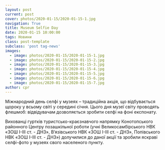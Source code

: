 ```yaml
---
layout: post
current: post
cover: photos/2020-01-15/2020-01-15-1.jpg
navigation: True
title: Museum Selfie Day
date: 2020-01-15 10:00:00
tags: Новини
class: post-template
subclass: 'post tag-news'
images:
  - image: photos/2020-01-15/2020-01-15-1.jpg
  - image: photos/2020-01-15/2020-01-15-2.jpg
  - image: photos/2020-01-15/2020-01-15-3.jpg
  - image: photos/2020-01-15/2020-01-15-4.jpg
  - image: photos/2020-01-15/2020-01-15-5.jpg
  - image: photos/2020-01-15/2020-01-15-6.jpg
  - image: photos/2020-01-15/2020-01-15-7.jpg
author: cpr
---
```


Міжнародний день селфі у музеях  – традиційна акція, що відбувається щороку у всьому світі у середині січня. Цього дня музеї світу проводять флешмоб: відвідувачам дозволяється зробити селфі на фоні експонату.

Вихованці гуртків туристсько-краєзнавчого напрямку Конотопського районного Центру позашкільної роботи (учні Великосамбірського НВК «ЗОШ І-ІІІ ст. - ДНЗ», В’язівського НВК «ЗОШ І-ІІІ ст. - ДНЗ», Попівського НВК «ЗОШ І-ІІІ ст. - ДНЗ») долучилися до даної акції та зробили яскраві селфі-фото у музеях свого населеного пункту.
